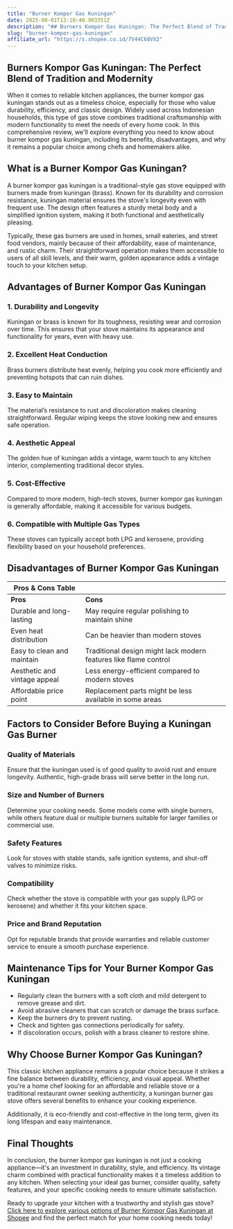 ```yaml
---
title: "Burner Kompor Gas Kuningan"
date: 2025-08-01T13:10:40.903351Z
description: "## Burners Kompor Gas Kuningan: The Perfect Blend of Tradition and Modernity..."
slug: "burner-kompor-gas-kuningan"
affiliate_url: "https://s.shopee.co.id/7V44C68VX2"
---
```

## Burners Kompor Gas Kuningan: The Perfect Blend of Tradition and Modernity

When it comes to reliable kitchen appliances, the burner kompor gas kuningan stands out as a timeless choice, especially for those who value durability, efficiency, and classic design. Widely used across Indonesian households, this type of gas stove combines traditional craftsmanship with modern functionality to meet the needs of every home cook. In this comprehensive review, we'll explore everything you need to know about burner kompor gas kuningan, including its benefits, disadvantages, and why it remains a popular choice among chefs and homemakers alike.

## What is a Burner Kompor Gas Kuningan?

A burner kompor gas kuningan is a traditional-style gas stove equipped with burners made from kuningan (brass). Known for its durability and corrosion resistance, kuningan material ensures the stove's longevity even with frequent use. The design often features a sturdy metal body and a simplified ignition system, making it both functional and aesthetically pleasing.

Typically, these gas burners are used in homes, small eateries, and street food vendors, mainly because of their affordability, ease of maintenance, and rustic charm. Their straightforward operation makes them accessible to users of all skill levels, and their warm, golden appearance adds a vintage touch to your kitchen setup.

## Advantages of Burner Kompor Gas Kuningan

### 1. Durability and Longevity

Kuningan or brass is known for its toughness, resisting wear and corrosion over time. This ensures that your stove maintains its appearance and functionality for years, even with heavy use.

### 2. Excellent Heat Conduction

Brass burners distribute heat evenly, helping you cook more efficiently and preventing hotspots that can ruin dishes.

### 3. Easy to Maintain

The material’s resistance to rust and discoloration makes cleaning straightforward. Regular wiping keeps the stove looking new and ensures safe operation.

### 4. Aesthetic Appeal

The golden hue of kuningan adds a vintage, warm touch to any kitchen interior, complementing traditional decor styles.

### 5. Cost-Effective

Compared to more modern, high-tech stoves, burner kompor gas kuningan is generally affordable, making it accessible for various budgets.

### 6. Compatible with Multiple Gas Types

These stoves can typically accept both LPG and kerosene, providing flexibility based on your household preferences.

## Disadvantages of Burner Kompor Gas Kuningan

| **Pros & Cons Table** |  |  |
|------------------------|--|--|
| **Pros**             | **Cons** |  |
| Durable and long-lasting | May require regular polishing to maintain shine | 
| Even heat distribution | Can be heavier than modern stoves | 
| Easy to clean and maintain | Traditional design might lack modern features like flame control | 
| Aesthetic and vintage appeal | Less energy-efficient compared to modern stoves | 
| Affordable price point | Replacement parts might be less available in some areas | |


## Factors to Consider Before Buying a Kuningan Gas Burner

### Quality of Materials

Ensure that the kuningan used is of good quality to avoid rust and ensure longevity. Authentic, high-grade brass will serve better in the long run.

### Size and Number of Burners

Determine your cooking needs. Some models come with single burners, while others feature dual or multiple burners suitable for larger families or commercial use.

### Safety Features

Look for stoves with stable stands, safe ignition systems, and shut-off valves to minimize risks.

### Compatibility

Check whether the stove is compatible with your gas supply (LPG or kerosene) and whether it fits your kitchen space.

### Price and Brand Reputation

Opt for reputable brands that provide warranties and reliable customer service to ensure a smooth purchase experience.

## Maintenance Tips for Your Burner Kompor Gas Kuningan

- Regularly clean the burners with a soft cloth and mild detergent to remove grease and dirt.
- Avoid abrasive cleaners that can scratch or damage the brass surface.
- Keep the burners dry to prevent rusting.
- Check and tighten gas connections periodically for safety.
- If discoloration occurs, polish with a brass cleaner to restore shine.

## Why Choose Burner Kompor Gas Kuningan?

This classic kitchen appliance remains a popular choice because it strikes a fine balance between durability, efficiency, and visual appeal. Whether you're a home chef looking for an affordable and reliable stove or a traditional restaurant owner seeking authenticity, a kuningan burner gas stove offers several benefits to enhance your cooking experience.

Additionally, it is eco-friendly and cost-effective in the long term, given its long lifespan and easy maintenance.

## Final Thoughts

In conclusion, the burner kompor gas kuningan is not just a cooking appliance—it's an investment in durability, style, and efficiency. Its vintage charm combined with practical functionality makes it a timeless addition to any kitchen. When selecting your ideal gas burner, consider quality, safety features, and your specific cooking needs to ensure ultimate satisfaction.

Ready to upgrade your kitchen with a trustworthy and stylish gas stove? [Click here to explore various options of Burner Kompor Gas Kuningan at Shopee](https://s.shopee.co.id/7V44C68VX2) and find the perfect match for your home cooking needs today!